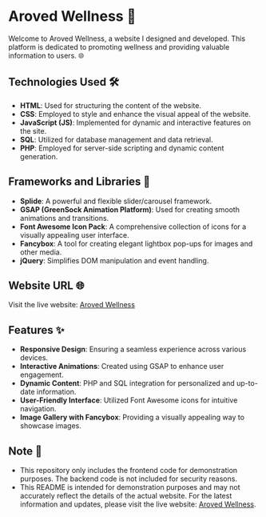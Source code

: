 # Aroved Wellness 🌿

Welcome to Aroved Wellness, a website I designed and developed. This platform is dedicated to promoting wellness and providing valuable information to users. 🌐

## Technologies Used 🛠️

- **HTML**: Used for structuring the content of the website.
- **CSS**: Employed to style and enhance the visual appeal of the website.
- **JavaScript (JS)**: Implemented for dynamic and interactive features on the site.
- **SQL**: Utilized for database management and data retrieval.
- **PHP**: Employed for server-side scripting and dynamic content generation.

## Frameworks and Libraries 🚀

- **Splide**: A powerful and flexible slider/carousel framework.
- **GSAP (GreenSock Animation Platform)**: Used for creating smooth animations and transitions.
- **Font Awesome Icon Pack**: A comprehensive collection of icons for a visually appealing user interface.
- **Fancybox**: A tool for creating elegant lightbox pop-ups for images and other media.
- **jQuery**: Simplifies DOM manipulation and event handling.

## Website URL 🌐

Visit the live website: [Aroved Wellness](https://arovedwellness.com)

## Features ✨

- **Responsive Design**: Ensuring a seamless experience across various devices.
- **Interactive Animations**: Created using GSAP to enhance user engagement.
- **Dynamic Content**: PHP and SQL integration for personalized and up-to-date information.
- **User-Friendly Interface**: Utilized Font Awesome icons for intuitive navigation.
- **Image Gallery with Fancybox**: Providing a visually appealing way to showcase images.

  
## Note 📝

- This repository only includes the frontend code for demonstration purposes. The backend code is not included for security reasons.
- This README is intended for demonstration purposes and may not accurately reflect the details of the actual website. For the latest information and updates, please visit the live website: [Aroved Wellness](https://arovedwellness.com).
